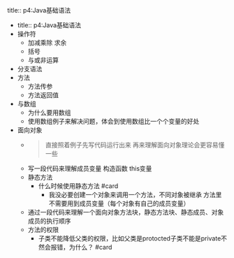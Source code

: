 title:: p4:Java基础语法

- title:: p4:Java基础语法
- 操作符
	- 加减乘除 求余
	- 括号
	- 与或非运算
- 分支语法
- 方法
	- 方法传参
	- 方法返回值
- 与数组
	- 为什么要用数组
	- 使用数组例子来解决问题，体会到使用数组比一个个变量的好处
- 面向对象
	- > 直接照着例子先写代码运行出来 再来理解面向对象理论会更容易懂一些
	- 写一段代码来理解成员变量  构造函数 this变量
	- 静态方法
		- 什么时候使用静态方法 #card
			- 我没必要创建一个对象来调用一个方法，不同对象被继承 方法里不需要用到成员变量（每个对象有自己的成员变量）
	- 通过一段代码来理解一个面向对象方法块，静态方法块、静态成员、对象成员的执行顺序
	- 方法的权限
		- 子类不能降低父类的权限，比如父类是protocted子类不能是private不然会报错，为什么？ #card